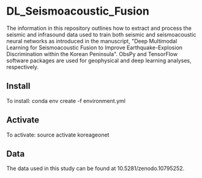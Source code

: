 # DL_Seismoacoustic_Fusion
The information in this repository outlines how to extract and process the seismic and infrasound data used to train both seismic and seismoacoustic neural networks as introduced in the manuscript, "Deep Multimodal Learning for Seismoacoustic Fusion to Improve Earthquake-Explosion Discrimination within the Korean Peninsula". ObsPy and TensorFlow software packages are used for geophysical and deep learning analyses, respectively.  
## Install
To install:
conda env create -f environment.yml
## Activate
To activate:
source activate koreageonet
## Data
The data used in this study can be found at 10.5281/zenodo.10795252.
